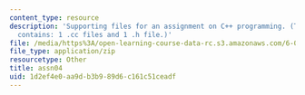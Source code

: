 ```yaml
---
content_type: resource
description: 'Supporting files for an assignment on C++ programming. (This ZIP file
  contains: 1 .cc files and 1 .h file.)'
file: /media/https%3A/open-learning-course-data-rc.s3.amazonaws.com/6-088-introduction-to-c-memory-management-and-c-object-oriented-programming-january-iap-2010/1d2ef4e0aa9db3b989d6c161c51ceadf_assn04.zip
file_type: application/zip
resourcetype: Other
title: assn04
uid: 1d2ef4e0-aa9d-b3b9-89d6-c161c51ceadf
---
```

